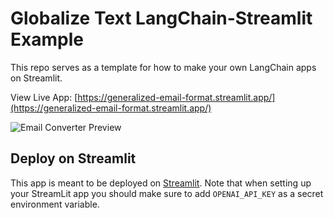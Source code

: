 # Globalize Text LangChain-Streamlit Example

This repo serves as a template for how to make your own LangChain apps on Streamlit.

View Live App: [https://generalized-email-format.streamlit.app/](https://generalized-email-format.streamlit.app/)

![Email Converter Preview](https://i.imgur.com/4vHwjId.png) 

## Deploy on Streamlit

This app is meant to be deployed on [Streamlit](https://streamlit.io/).
Note that when setting up your StreamLit app you should make sure to add `OPENAI_API_KEY` as a secret environment variable.
